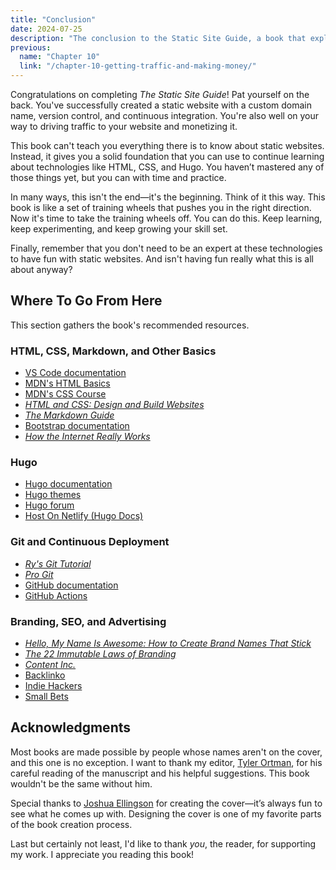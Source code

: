 ```yaml
---
title: "Conclusion"
date: 2024-07-25
description: "The conclusion to the Static Site Guide, a book that explains how to build a static website from scratch."
previous:
  name: "Chapter 10"
  link: "/chapter-10-getting-traffic-and-making-money/"
---
```


Congratulations on completing *The Static Site Guide*! Pat yourself on the back. You've successfully created a static website with a custom domain name, version control, and continuous integration. You're also well on your way to driving traffic to your website and monetizing it.

This book can't teach you everything there is to know about static websites. Instead, it gives you a solid foundation that you can use to continue learning about technologies like HTML, CSS, and Hugo. You haven’t mastered any of those things yet, but you can with time and practice. 

In many ways, this isn't the end—it's the beginning. Think of it this way. This book is like a set of training wheels that pushes you in the right direction. Now it's time to take the training wheels off. You can do this. Keep learning, keep experimenting, and keep growing your skill set. 

Finally, remember that you don't need to be an expert at these technologies to have fun with static websites. And isn't having fun really what this is all about anyway? 

## Where To Go From Here

This section gathers the book's recommended resources. 

### HTML, CSS, Markdown, and Other Basics

- [VS Code documentation](https://code.visualstudio.com/docs)
- [MDN's HTML Basics](https://developer.mozilla.org/en-US/docs/Learn/Getting_started_with_the_web/HTML_basics)
- [MDN's CSS Course](https://developer.mozilla.org/en-US/docs/Learn/CSS) 
- [*HTML and CSS: Design and Build Websites*](https://www.amazon.com/HTML-CSS-Design-Build-Websites/dp/1118008189/)
- [*The Markdown Guide*](https://www.markdownguide.org) 
- [Bootstrap documentation](https://getbootstrap.com/docs/5.3/getting-started/introduction)
- [*How the Internet Really Works*](https://nostarch.com/how-internet-really-works) 

### Hugo

- [Hugo documentation](https://gohugo.io/documentation/)
- [Hugo themes](https://themes.gohugo.io/)
- [Hugo forum](https://discourse.gohugo.io/)
- [Host On Netlify (Hugo Docs)](https://gohugo.io/host-and-deploy/host-on-netlify/)

### Git and Continuous Deployment

- [*Ry's Git Tutorial*](https://www.amazon.com/Rys-Git-Tutorial-Ryan-Hodson-ebook/dp/B00QFIA5OC)
- [*Pro Git*](https://git-scm.com/book/en/v2) 
- [GitHub documentation](https://docs.github.com/) 
- [GitHub Actions](https://github.com/features/actions)

### Branding, SEO, and Advertising

- [*Hello, My Name Is Awesome: How to Create Brand Names That Stick*](https://www.amazon.com/Hello-My-Name-Awesome-Create-ebook/dp/B07V6MFHRH/)
- [*The 22 Immutable Laws of Branding*](https://www.amazon.com/22-Immutable-Laws-Branding-World-Class-ebook/dp/B000FC10H0/)
- [*Content Inc.*](https://www.amazon.com/Content-Inc-Second-Content-First-Successful-ebook/dp/B08NTWNQFQ)
- [Backlinko](https://backlinko.com/)
- [Indie Hackers](https://www.indiehackers.com/)
- [Small Bets](https://smallbets.com/)

## Acknowledgments

Most books are made possible by people whose names aren't on the cover, and this one is no exception. I want to thank my editor, [Tyler Ortman](https://www.linkedin.com/in/tyler-ortman-7955403/), for his careful reading of the manuscript and his helpful suggestions. This book wouldn't be the same without him.

Special thanks to [Joshua Ellingson](https://ellingson.tv/) for creating the cover—it’s always fun to see what he comes up with. Designing the cover is one of my favorite parts of the book creation process.

Last but certainly not least, I'd like to thank *you*, the reader, for supporting my work. I appreciate you reading this book!
